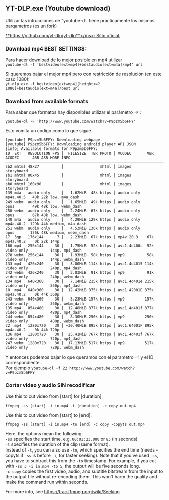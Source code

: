 ## YT-DLP.exe (Youtube download)

Utilizar las intrucciones de "youtube-dl. tiene practicamente los mismos parqametros (es un fork) 

<ins>**https://github.com/yt-dlp/yt-dlp**</ins>: Sitio oficial.  

### Download mp4 BEST SETTINGS:   

Para hacer download de lo mejor posible en mp4 utilizar   
`youtube-dl -f 'bestvideo[ext=mp4]+bestaudio[ext=m4a]/mp4' url`

Si queremos bajar el mejor mp4 pero con restricción de resolución (en este caso 1080):   
`yt-dlp.exe -f bestvideo[ext=mp4][height<=?1080]+bestaudio[ext=m4a]/best url`

### Download from available formats

Para saber que formatos hay disponibles utilizar el parámetro `-F` :
```
youtube-dl -F 'http://www.youtube.com/watch?v=P9pzm5b6FFY' 
```  
Esto vomita un codigo como lo que sigue
```
[youtube] P9pzm5b6FFY: Downloading webpage
[youtube] P9pzm5b6FFY: Downloading android player API JSON
[info] Available formats for P9pzm5b6FFY:
ID  EXT   RESOLUTION FPS │  FILESIZE  TBR PROTO │ VCODEC       VBR ACODEC      ABR ASR MORE INFO
────────────────────────────────────────────────────────────────────────────────────────────────────────
sb2 mhtml 48x27          │                mhtml │ images                               storyboard
sb1 mhtml 80x45          │                mhtml │ images                               storyboard
sb0 mhtml 160x90         │                mhtml │ images                               storyboard
139 m4a   audio only     │   1.62MiB  48k https │ audio only       mp4a.40.5   48k 22k low, m4a_dash
249 webm  audio only     │   1.65MiB  49k https │ audio only       opus        49k 48k low, webm_dash
250 webm  audio only     │   2.24MiB  67k https │ audio only       opus        67k 48k low, webm_dash
140 m4a   audio only     │   4.29MiB 129k https │ audio only       mp4a.40.2  129k 44k medium, m4a_dash
251 webm  audio only     │   4.53MiB 136k https │ audio only       opus       136k 48k medium, webm_dash
17  3gp   176x144      7 │   2.23MiB  67k https │ mp4v.20.3    67k mp4a.40.2    0k 22k 144p
160 mp4   256x144     30 │   1.75MiB  52k https │ avc1.4d400c  52k video only          144p, mp4_dash
278 webm  256x144     30 │   1.93MiB  58k https │ vp9          58k video only          144p, webm_dash
133 mp4   426x240     30 │   3.80MiB 114k https │ avc1.4d4015 114k video only          240p, mp4_dash
242 webm  426x240     30 │   3.03MiB  91k https │ vp9          91k video only          240p, webm_dash
134 mp4   640x360     30 │   7.14MiB 215k https │ avc1.4d401e 215k video only          360p, mp4_dash
18  mp4   640x360     30 │  12.42MiB 375k https │ avc1.42001E 375k mp4a.40.2    0k 44k 360p
243 webm  640x360     30 │   5.23MiB 157k https │ vp9         157k video only          360p, webm_dash
135 mp4   854x480     30 │  12.48MiB 377k https │ avc1.4d401f 377k video only          480p, mp4_dash
244 webm  854x480     30 │   8.30MiB 250k https │ vp9         250k video only          480p, webm_dash
22  mp4   1280x720    30 │ ~30.40MiB 895k https │ avc1.64001F 895k mp4a.40.2    0k 44k 720p
136 mp4   1280x720    30 │  25.41MiB 767k https │ avc1.4d401f 767k video only          720p, mp4_dash
247 webm  1280x720    30 │  17.13MiB 517k https │ vp9         517k video only          720p, webm_dash
```

Y entonces podemos bajar lo que queramos con el parametro `-f` y el ID correspondiente .   
Por ejemplo `youtube-dl -f 22 http://www.youtube.com/watch?v=P9pzm5b6FFY`   

### Cortar video y audio SIN recodificar   
 
Use this to cut video from [start] for [duration]:

`ffmpeg -ss [start] -i in.mp4 -t [duration] -c copy out.mp4`

Use this to cut video from [start] to [end]:

`ffmpeg -ss [start] -i in.mp4 -to [end] -c copy -copyts out.mp4`

Here, the options mean the following:   
    `-ss` specifies the start time, e.g. `00:01:23.000` or `83` (in seconds)   
    `-t` specifies the duration of the clip (same format).   
    Instead of `-t`, you can also use `-to`, which specifies the end time (needs -copyts if `-ss` is before `-i`, for faster seeking). Note that if you've used `-ss`, you have to subtract this from the `-to` timestamp. For example, if you cut with `-ss 3 -i in.mp4 -to 5`, the output will be five seconds long.   
    `-c copy` copies the first video, audio, and subtitle bitstream from the input to the output file without re-encoding them. This won't harm the quality and make the command run within seconds.   

For more info, see https://trac.ffmpeg.org/wiki/Seeking
